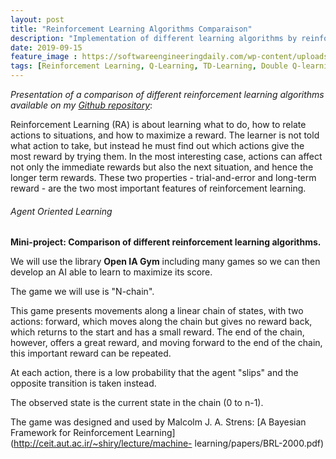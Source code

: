 ```yaml
---
layout: post
title: "Reinforcement Learning Algorithms Comparaison"
description: "Implementation of different learning algorithms by reinforcement"
date: 2019-09-15
feature_image : https://softwareengineeringdaily.com/wp-content/uploads/2018/06/OpenAI.png
tags: [Reinforcement Learning, Q-Learning, TD-Learning, Double Q-learning, Keras, Open IA Gym]
---
```


*Presentation of a comparison of different reinforcement learning algorithms available on my [Github repository](https://github.com/mbenhamd/reinforcement-learning-benchs)*\:

Reinforcement Learning (RA) is about learning what to do, how to relate actions to situations, and how to maximize a reward. The learner is not told what action to take, but instead he must find out which actions give the most reward by trying them. In the most interesting case, actions can affect not only the immediate rewards but also the next situation, and hence the longer term rewards. These two properties - trial-and-error and long-term reward - are the two most important features of reinforcement learning.
<!--more-->

###### Agent Oriented Learning

**Mini-project: Comparison of different reinforcement learning algorithms.**

We will use the library **Open IA Gym** including many games so we can then develop an AI able to learn to maximize its score.

The game we will use is "N-chain".

This game presents movements along a linear chain of states, with two actions: forward, which moves along the chain but gives no reward back, which returns to the start and has a small reward. The end of the chain, however, offers a great reward, and moving forward to the end of the chain, this important reward can be repeated.

At each action, there is a low probability that the agent "slips" and the opposite transition is taken instead.

The observed state is the current state in the chain (0 to n-1).

The game was designed and used by Malcolm J. A. Strens: [A Bayesian Framework for Reinforcement Learning](http://ceit.aut.ac.ir/~shiry/lecture/machine-
learning/papers/BRL-2000.pdf)